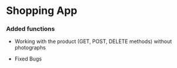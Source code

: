 # Shopping App

### Added functions

- Working with the product (GET, POST, DELETE methods) without photographs 

- Fixed Bugs
